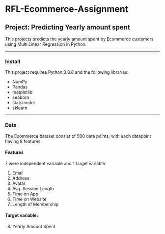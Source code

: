 # RFL-Ecommerce-Assignment
## Project: Predicting Yearly amount spent 
This projects predicts the yearly amount spent by Ecommerce customers using Multi Linear Regression in Python.
***
### Install
This project requires Python 3.8.8 and the following libraries:
* NumPy
* Pandas
* matplotlib
* seaborn
* statsmodel
* sklearn
***
### Data
The Ecommerce dataset consist of 500 data points, with each datapoint having 8 features.
#### Features
7 were independent variable and 1 target variable.
1. Email							
2. Address
3. Avatar
4. Avg. Session Length
5. Time on App
6. Time on Website
7. Length of Membership
#### Target variable:
8. Yearly Amount Spent
      
